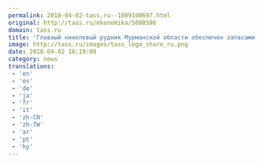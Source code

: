 ```yaml
---
permalink: 2018-04-02-tass.ru--1009100697.html
original: http://tass.ru/ekonomika/5088596
domain: tass.ru
title: 'Главный никелевый рудник Мурманской области обеспечен запасами до 2060 года'
image: http://tass.ru/images/tass_logo_share_ru.png
date: 2018-04-02 16:19:09
category: news
translations: 
 - 'en'
 - 'es'
 - 'de'
 - 'ja'
 - 'fr'
 - 'it'
 - 'zh-CN'
 - 'zh-TW'
 - 'ar'
 - 'pt'
 - 'hy'
---
```


